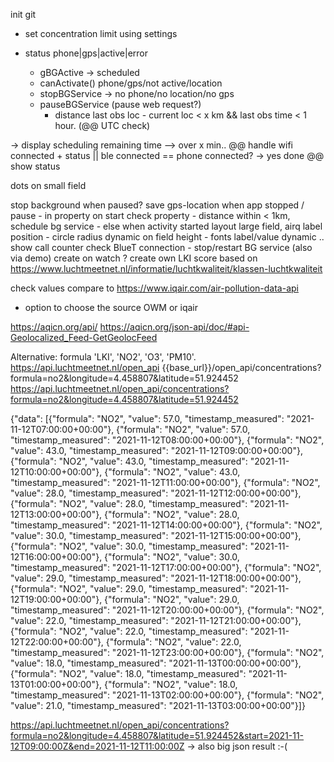init git

- set concentration limit using settings

- status
    phone|gps|active|error
    - gBGActive 
        -> scheduled
    - canActivate()
        phone/gps/not active/location
    - stopBGService -> no phone/no location/no gps
    - pauseBGService (pause web request?)
        - distance last obs loc - current loc < x km &&
            last obs time < 1 hour. (@@ UTC check)
    
-> display scheduling remaining time --> over x min..
@@ handle wifi connected + status   || ble connected == phone connected? -> yes done
@@ show status

dots on small field

stop background when paused?
save gps-location when app stopped / pause
    - in property
on start check property
    - distance within < 1km, schedule bg service
    - else when activity started
layout large field, airq label position
    - circle radius dynamic on field height
    - fonts label/value dynamic ..
show call counter
check BlueT connection - stop/restart BG service (also via demo)
create on watch 
? create own LKI score based on https://www.luchtmeetnet.nl/informatie/luchtkwaliteit/klassen-luchtkwaliteit

check values compare to https://www.iqair.com/air-pollution-data-api
- option to choose the source OWM or iqair


https://aqicn.org/api/
https://aqicn.org/json-api/doc/#api-Geolocalized_Feed-GetGeolocFeed


Alternative: formula 'LKI', 'NO2', 'O3', 'PM10'.
https://api.luchtmeetnet.nl/open_api
{{base_url}}/open_api/concentrations?formula=no2&longitude=4.458807&latitude=51.924452
https://api.luchtmeetnet.nl/open_api/concentrations?formula=no2&longitude=4.458807&latitude=51.924452

{"data": [{"formula": "NO2", "value": 57.0, "timestamp_measured": "2021-11-12T07:00:00+00:00"}, {"formula": "NO2", "value": 57.0, "timestamp_measured": "2021-11-12T08:00:00+00:00"}, {"formula": "NO2", "value": 43.0, "timestamp_measured": "2021-11-12T09:00:00+00:00"}, {"formula": "NO2", "value": 43.0, "timestamp_measured": "2021-11-12T10:00:00+00:00"}, {"formula": "NO2", "value": 43.0, "timestamp_measured": "2021-11-12T11:00:00+00:00"}, {"formula": "NO2", "value": 28.0, "timestamp_measured": "2021-11-12T12:00:00+00:00"}, {"formula": "NO2", "value": 28.0, "timestamp_measured": "2021-11-12T13:00:00+00:00"}, {"formula": "NO2", "value": 28.0, "timestamp_measured": "2021-11-12T14:00:00+00:00"}, {"formula": "NO2", "value": 30.0, "timestamp_measured": "2021-11-12T15:00:00+00:00"}, {"formula": "NO2", "value": 30.0, "timestamp_measured": "2021-11-12T16:00:00+00:00"}, {"formula": "NO2", "value": 30.0, "timestamp_measured": "2021-11-12T17:00:00+00:00"}, {"formula": "NO2", "value": 29.0, "timestamp_measured": "2021-11-12T18:00:00+00:00"}, {"formula": "NO2", "value": 29.0, "timestamp_measured": "2021-11-12T19:00:00+00:00"}, {"formula": "NO2", "value": 29.0, "timestamp_measured": "2021-11-12T20:00:00+00:00"}, {"formula": "NO2", "value": 22.0, "timestamp_measured": "2021-11-12T21:00:00+00:00"}, {"formula": "NO2", "value": 22.0, "timestamp_measured": "2021-11-12T22:00:00+00:00"}, {"formula": "NO2", "value": 22.0, "timestamp_measured": "2021-11-12T23:00:00+00:00"}, {"formula": "NO2", "value": 18.0, "timestamp_measured": "2021-11-13T00:00:00+00:00"}, {"formula": "NO2", "value": 18.0, "timestamp_measured": "2021-11-13T01:00:00+00:00"}, {"formula": "NO2", "value": 18.0, "timestamp_measured": "2021-11-13T02:00:00+00:00"}, {"formula": "NO2", "value": 21.0, "timestamp_measured": "2021-11-13T03:00:00+00:00"}]}

https://api.luchtmeetnet.nl/open_api/concentrations?formula=no2&longitude=4.458807&latitude=51.924452&start=2021-11-12T09:00:00Z&end=2021-11-12T11:00:00Z
-> also big json result :-( 